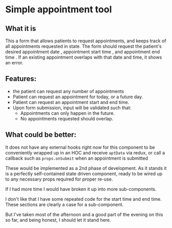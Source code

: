 # Simple appointment tool

## What it is

This a form that allows patients to request appointments, and keeps track of all
appointments requested in state. The form should request the patient's desired
appointment date , appointment start time , and appointment end time . If an existing
appointment overlaps with that date and time, it shows an error.

## Features:
* the patient can request any number of appointments
* Patient can request an appointment for today, or a future day.
* Patient can request an appointment start and end time.
* Upon form submission, input will be validated such that:
  * Appointments can only happen in the future.
  * No appointments requested should overlap.

## What could be better:

It does not have any external hooks right now for this component to be
conveniently wrapped up in an HOC and receive `aptData` via redux, or
call a callback such as `props.onSubmit` when an appointment is submitted

These would be implemented as a 2nd phase of development. As it stands
it is a perfectly self-contained state driven component, ready to be
wired up to any necessary props required for proper re-use.

If I had more time I would have broken it up into more sub-components.

I don't like that I have some repeated code for the start time and end time.
These sections are clearly a case for a sub-component.

But I've taken most of the afternoon and a good part of the evening on this
so far, and being honest, I should let it stand here.
